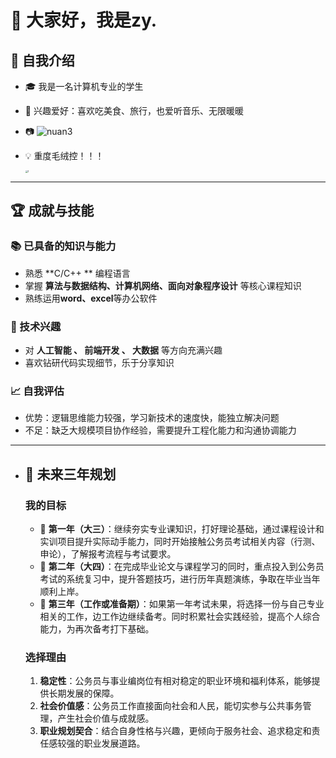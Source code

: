 # 👋 大家好，我是zy.

## 🎀 自我介绍
- 🎓 我是一名计算机专业的学生  

- 🌱 兴趣爱好：喜欢吃美食、旅行，也爱听音乐、无限暖暖

- 📷   <img src="D:\SE\picture\nuan3.jpg" alt="nuan3"  />

- 💡 重度毛绒控！！！

    <img src="D:\SE\picture\1.jpg" alt="1" style="zoom:25%;" />

---

## 🏆 成就与技能
### 📚 已具备的知识与能力
- 熟悉 **C/C++ ** 编程语言  
- 掌握 **算法与数据结构、计算机网络、面向对象程序设计** 等核心课程知识
- 熟练运用**word、excel**等办公软件   

### 🔧 技术兴趣
- 对 **人工智能 、 前端开发 、 大数据** 等方向充满兴趣  
- 喜欢钻研代码实现细节，乐于分享知识  

### 📈 自我评估
- 优势：逻辑思维能力较强，学习新技术的速度快，能独立解决问题  
- 不足：缺乏大规模项目协作经验，需要提升工程化能力和沟通协调能力  

---

- ## 🎯 未来三年规划

  ### 我的目标

  - 📖 **第一年（大三）**：继续夯实专业课知识，打好理论基础，通过课程设计和实训项目提升实际动手能力，同时开始接触公务员考试相关内容（行测、申论），了解报考流程与考试要求。
  - 📖 **第二年（大四）**：在完成毕业论文与课程学习的同时，重点投入到公务员考试的系统复习中，提升答题技巧，进行历年真题演练，争取在毕业当年顺利上岸。
  - 📖 **第三年（工作或准备期）**：如果第一年考试未果，将选择一份与自己专业相关的工作，边工作边继续备考。同时积累社会实践经验，提高个人综合能力，为再次备考打下基础。

  ### 选择理由

  1. **稳定性**：公务员与事业编岗位有相对稳定的职业环境和福利体系，能够提供长期发展的保障。
  2. **社会价值感**：公务员工作直接面向社会和人民，能切实参与公共事务管理，产生社会价值与成就感。
  3. **职业规划契合**：结合自身性格与兴趣，更倾向于服务社会、追求稳定和责任感较强的职业发展道路。
